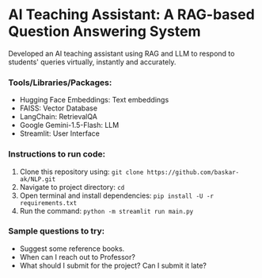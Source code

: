 # AI Teaching Assistant: A RAG-based Question Answering System

Developed an AI teaching assistant using RAG and LLM to respond to students' queries virtually, instantly and accurately.

### Tools/Libraries/Packages:
- Hugging Face Embeddings: Text embeddings
- FAISS: Vector Database
- LangChain: RetrievalQA
- Google Gemini-1.5-Flash: LLM
- Streamlit: User Interface

### Instructions to run code:
1.	Clone this repository using: ```git clone https://github.com/baskar-ak/NLP.git```
2.	Navigate to project directory: ```cd ```
3.	Open terminal and install dependencies: ```pip install -U -r requirements.txt```
4.	Run the command: ```python -m streamlit run main.py```

### Sample questions to try:
- Suggest some reference books.
- When can I reach out to Professor?
- What should I submit for the project? Can I submit it late?

